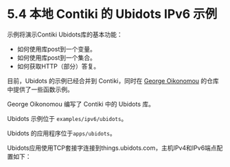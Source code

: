 # 5.4 本地 Contiki 的 Ubidots IPv6 示例

示例将演示Contiki Ubidots库的基本功能：

- 如何使用库post到一个变量。
- 如何使用库post到一个集合。
- 如何获取HTTP（部分）答复。


目前，Ubidots 的示例已经合并到 Contiki，同时在 [George Oikonomou](https://github.com/g-oikonomou/contiki/tree/ubidots-demo) 的仓库中提供了一些函数示例。

George Oikonomou 编写了 Contiki 中的 Ubidots 库。

Ubidots 示例位于 ```examples/ipv6/ubidots```。

Ubidots 的应用程序位于```apps/ubidots```。

Ubidots应用使用TCP套接字连接到things.ubidots.com，主机IPv4和IPv6端点配置如下：
